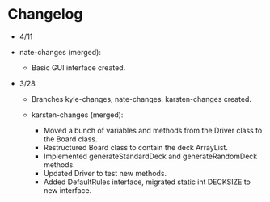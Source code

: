 # Changelog

* 4/11
 * nate-changes (merged):
   * Basic GUI interface created.

* 3/28
  * Branches kyle-changes, nate-changes, karsten-changes created.
  
  * karsten-changes (merged):
    * Moved a bunch of variables and methods from the Driver class to the Board class.
    * Restructured Board class to contain the deck ArrayList.
    * Implemented generateStandardDeck and generateRandomDeck methods.
    * Updated Driver to test new methods.
    * Added DefaultRules interface, migrated static int DECKSIZE to new interface.
